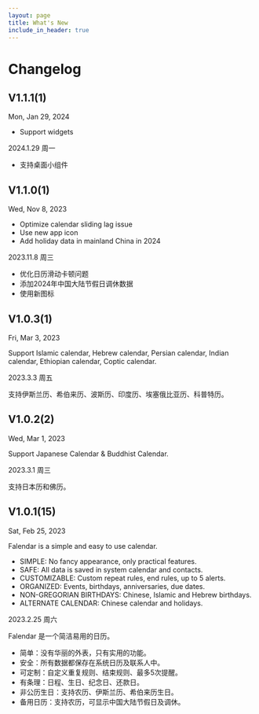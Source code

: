 ```yaml
---
layout: page
title: What's New
include_in_header: true
---
```


# Changelog

## **V1.1.1(1)**

Mon, Jan 29, 2024

- Support widgets

2024.1.29 周一

- 支持桌面小组件

## **V1.1.0(1)**

Wed, Nov 8, 2023

- Optimize calendar sliding lag issue
- Use new app icon
- Add holiday data in mainland China in 2024

2023.11.8 周三

- 优化日历滑动卡顿问题
- 添加2024年中国大陆节假日调休数据
- 使用新图标

## **V1.0.3(1)**

Fri, Mar 3, 2023

Support Islamic calendar, Hebrew calendar, Persian calendar, Indian calendar, Ethiopian calendar, Coptic calendar.

2023.3.3 周五

支持伊斯兰历、希伯来历、波斯历、印度历、埃塞俄比亚历、科普特历。

## **V1.0.2(2)**

Wed, Mar 1, 2023

Support Japanese Calendar & Buddhist Calendar.

2023.3.1 周三

支持日本历和佛历。

## **V1.0.1(15)**

Sat, Feb 25, 2023

Falendar is a simple and easy to use calendar.

- SIMPLE: No fancy appearance, only practical features.
- SAFE: All data is saved in system calendar and contacts.
- CUSTOMIZABLE: Custom repeat rules, end rules, up to 5 alerts.
- ORGANIZED: Events, birthdays, anniversaries, due dates.
- NON-GREGORIAN BIRTHDAYS: Chinese, Islamic and Hebrew birthdays.
- ALTERNATE CALENDAR: Chinese calendar and holidays.

2023.2.25 周六

Falendar 是一个简洁易用的日历。

- 简单：没有华丽的外表，只有实用的功能。
- 安全：所有数据都保存在系统日历及联系人中。
- 可定制：自定义重复规则、结束规则、最多5次提醒。
- 有条理：日程、生日、纪念日、还款日。
- 非公历生日：支持农历、伊斯兰历、希伯来历生日。
- 备用日历：支持农历，可显示中国大陆节假日及调休。

<br>